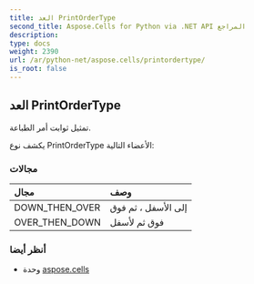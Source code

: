 ```yaml
---
title: العد PrintOrderType
second_title: Aspose.Cells for Python via .NET API المراجع
description:
type: docs
weight: 2390
url: /ar/python-net/aspose.cells/printordertype/
is_root: false
---
```

##  العد PrintOrderType
تمثيل ثوابت أمر الطباعة.



يكشف نوع PrintOrderType الأعضاء التالية:

###  مجالات
| مجال| وصف|
| :- | :- |
| DOWN_THEN_OVER | إلى الأسفل ، ثم فوق|
| OVER_THEN_DOWN | فوق ثم لأسفل|



###  أنظر أيضا
* وحدة [aspose.cells](..)
